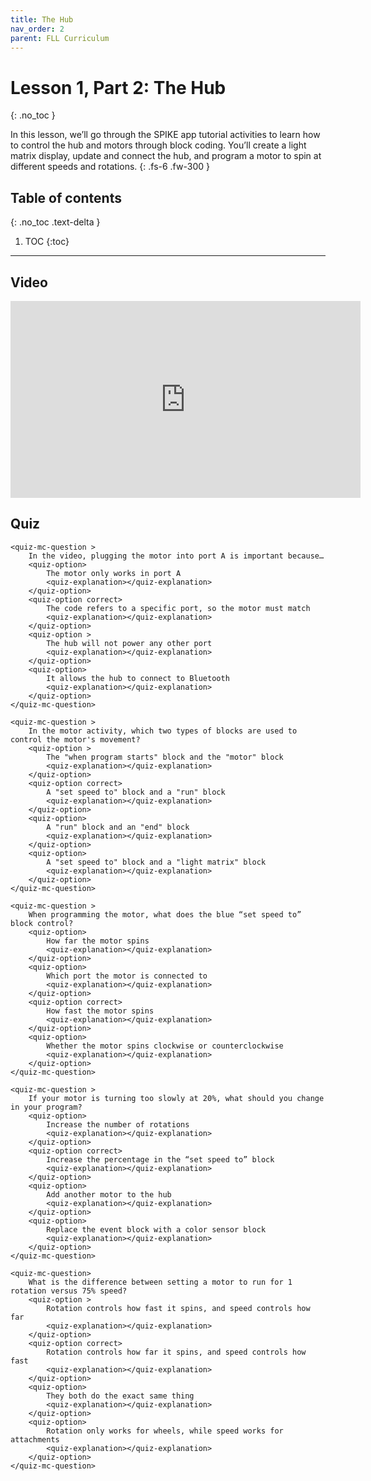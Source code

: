 ```yaml
---
title: The Hub
nav_order: 2
parent: FLL Curriculum
---
```


# Lesson 1, Part 2: The Hub
{: .no_toc }

In this lesson, we’ll go through the SPIKE app tutorial activities to learn how to control the hub and motors through block coding. You’ll create a light matrix display, update and connect the hub, and program a motor to spin at different speeds and rotations.
{: .fs-6 .fw-300 }

## Table of contents
{: .no_toc .text-delta }

1. TOC
{:toc}

---

## Video
<iframe width="560" height="315" src="https://www.youtube.com/embed/ErDj8myI_Tg?si=s1CXRpumwxveoNae" title="YouTube video player" frameborder="0" allow="accelerometer; autoplay; clipboard-write; encrypted-media; gyroscope; picture-in-picture; web-share" referrerpolicy="strict-origin-when-cross-origin" allowfullscreen></iframe>


## Quiz
<content-quiz>

    <quiz-mc-question >
        In the video, plugging the motor into port A is important because…
        <quiz-option>
            The motor only works in port A
            <quiz-explanation></quiz-explanation>
        </quiz-option>
        <quiz-option correct>
            The code refers to a specific port, so the motor must match
            <quiz-explanation></quiz-explanation>
        </quiz-option>
        <quiz-option >
            The hub will not power any other port
            <quiz-explanation></quiz-explanation>
        </quiz-option>
        <quiz-option>
            It allows the hub to connect to Bluetooth
            <quiz-explanation></quiz-explanation>
        </quiz-option>
    </quiz-mc-question>

    <quiz-mc-question >
        In the motor activity, which two types of blocks are used to control the motor's movement?
        <quiz-option >
            The "when program starts" block and the "motor" block
            <quiz-explanation></quiz-explanation>
        </quiz-option>
        <quiz-option correct>
            A "set speed to" block and a "run" block
            <quiz-explanation></quiz-explanation>
        </quiz-option>
        <quiz-option>
            A "run" block and an "end" block
            <quiz-explanation></quiz-explanation>
        </quiz-option>
        <quiz-option>
            A "set speed to" block and a "light matrix" block
            <quiz-explanation></quiz-explanation>
        </quiz-option>
    </quiz-mc-question>

    <quiz-mc-question >
        When programming the motor, what does the blue “set speed to” block control?
        <quiz-option>
            How far the motor spins
            <quiz-explanation></quiz-explanation>
        </quiz-option>
        <quiz-option>
            Which port the motor is connected to
            <quiz-explanation></quiz-explanation>
        </quiz-option>
        <quiz-option correct>
            How fast the motor spins
            <quiz-explanation></quiz-explanation>
        </quiz-option>
        <quiz-option>
            Whether the motor spins clockwise or counterclockwise
            <quiz-explanation></quiz-explanation>
        </quiz-option>
    </quiz-mc-question>

    <quiz-mc-question >
        If your motor is turning too slowly at 20%, what should you change in your program?
        <quiz-option>
            Increase the number of rotations
            <quiz-explanation></quiz-explanation>
        </quiz-option>
        <quiz-option correct>
            Increase the percentage in the “set speed to” block
            <quiz-explanation></quiz-explanation>
        </quiz-option>
        <quiz-option>
            Add another motor to the hub
            <quiz-explanation></quiz-explanation>
        </quiz-option>
        <quiz-option>
            Replace the event block with a color sensor block
            <quiz-explanation></quiz-explanation>
        </quiz-option>
    </quiz-mc-question>

    <quiz-mc-question>
        What is the difference between setting a motor to run for 1 rotation versus 75% speed?
        <quiz-option >
            Rotation controls how fast it spins, and speed controls how far
            <quiz-explanation></quiz-explanation>
        </quiz-option>
        <quiz-option correct>
            Rotation controls how far it spins, and speed controls how fast
            <quiz-explanation></quiz-explanation>
        </quiz-option>
        <quiz-option>
            They both do the exact same thing
            <quiz-explanation></quiz-explanation>
        </quiz-option>
        <quiz-option>
            Rotation only works for wheels, while speed works for attachments
            <quiz-explanation></quiz-explanation>
        </quiz-option>
    </quiz-mc-question>
</content-quiz>